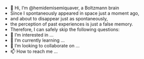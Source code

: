 - 👋 Hi, I’m @hemidemisemiquaver, a Boltzmann brain
- Since I spontaneously appeared in space just a moment ago,
- and about to disappear just as spontaneously,
- the perception of past experiences is just a false memory.
- Therefore, I can safely skip the following questions:
- 👀 I’m interested in ...
- 🌱 I’m currently learning ...
- 💞️ I’m looking to collaborate on ...
- 📫 How to reach me ...

<!---
hemidemisemiquaver/hemidemisemiquaver is a ✨ special ✨ repository because its `README.md` (this file) appears on your GitHub profile.
You can click the Preview link to take a look at your changes.
--->
